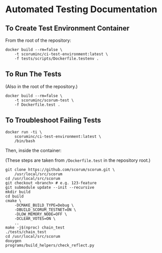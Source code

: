 # Automated Testing Documentation

## To Create Test Environment Container

From the root of the repository:

    docker build --rm=false \
        -t scoruminc/ci-test-environment:latest \
        -f tests/scripts/Dockerfile.testenv .

## To Run The Tests

(Also in the root of the repository.)

    docker build --rm=false \
        -t scoruminc/scorum-test \
        -f Dockerfile.test .

## To Troubleshoot Failing Tests

    docker run -ti \
        scoruminc/ci-test-environment:latest \
        /bin/bash

Then, inside the container:

(These steps are taken from `/Dockerfile.test` in the
repository root.)

    git clone https://github.com/scorum/scorum.git \
        /usr/local/src/scorum
    cd /usr/local/src/scorum
    git checkout <branch> # e.g. 123-feature
    git submodule update --init --recursive
    mkdir build
    cd build
    cmake \
        -DCMAKE_BUILD_TYPE=Debug \
        -DBUILD_SCORUM_TESTNET=ON \
        -DLOW_MEMORY_NODE=OFF \
        -DCLEAR_VOTES=ON \
        ..
    make -j$(nproc) chain_test
    ./tests/chain_test
    cd /usr/local/src/scorum
    doxygen
    programs/build_helpers/check_reflect.py
